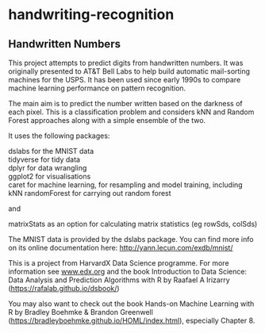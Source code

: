 # handwriting-recognition

## Handwritten Numbers

This project attempts to predict digits from handwritten numbers. It was originally presented to AT&T Bell Labs to help build automatic mail-sorting machines for the USPS. It has been used since early 1990s to compare machine learning performance on pattern recognition.

The main aim is to predict the number written based on the darkness of each pixel. This is a classification problem and considers kNN and Random Forest approaches along with a simple ensemble of the two.

It uses the following packages:

dslabs for the MNIST data <br>
tidyverse for tidy data <br>
dplyr for data wrangling <br>
ggplot2 for visualisations <br>
caret for machine learning, for resampling and model training, including kNN
randomForest for carrying out random forest

and 

matrixStats as an option for calculating matrix statistics (eg rowSds, colSds)

The MNIST data is provided by the dslabs package. You can find more info on its online documentation here:  http://yann.lecun.com/exdb/mnist/

This is a project from HarvardX Data Science programme. For more information see www.edx.org and the book Introduction to Data Science: Data Analysis and Prediction Algorithms with R by Raafael A Irizarry (https://rafalab.github.io/dsbook/)

You may also want to check out the book Hands-on Machine Learning with R by Bradley Boehmke & Brandon Greenwell (https://bradleyboehmke.github.io/HOML/index.html), especially Chapter 8.
